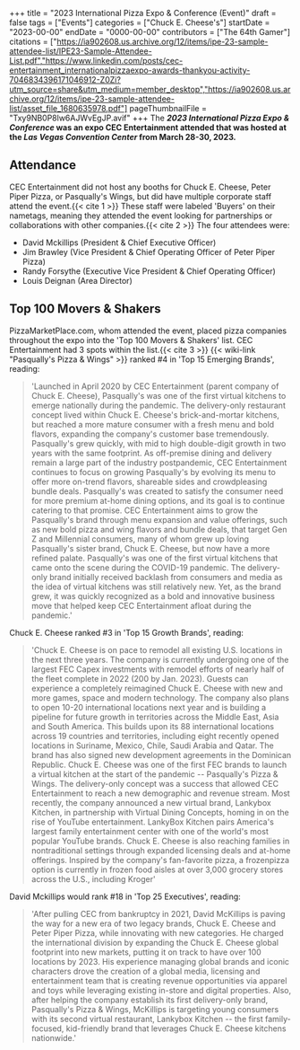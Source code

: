 +++
title = "2023 International Pizza Expo & Conference (Event)"
draft = false
tags = ["Events"]
categories = ["Chuck E. Cheese's"]
startDate = "2023-00-00"
endDate = "0000-00-00"
contributors = ["The 64th Gamer"]
citations = ["https://ia902608.us.archive.org/12/items/ipe-23-sample-attendee-list/IPE23-Sample-Attendee-List.pdf","https://www.linkedin.com/posts/cec-entertainment_internationalpizzaexpo-awards-thankyou-activity-7046834396171046912-Z0Zi?utm_source=share&utm_medium=member_desktop","https://ia902608.us.archive.org/12/items/ipe-23-sample-attendee-list/asset_file_1680635978.pdf"]
pageThumbnailFile = "Txy9NB0P8lw6AJWvEgJP.avif"
+++
The ***2023 International Pizza Expo & Conference* was an expo CEC Entertainment attended that was hosted at the *Las Vegas Convention Center* from March 28-30, 2023.**

## Attendance

CEC Entertainment did not host any booths for Chuck E. Cheese, Peter Piper Pizza, or Pasqually's Wings, but did have multiple corporate staff attend the event.{{< cite 1 >}} These staff were labeled 'Buyers' on their nametags, meaning they attended the event looking for partnerships or collaborations with other companies.{{< cite 2 >}}
The four attendees were:

- David Mckillips (President & Chief Executive Officer)
- Jim Brawley (Vice President & Chief Operating Officer of Peter Piper Pizza)
- Randy Forsythe (Executive Vice President & Chief Operating Officer)
- Louis Deignan (Area Director)

## Top 100 Movers & Shakers

PizzaMarketPlace.com, whom attended the event, placed pizza companies throughout the expo into the 'Top 100 Movers & Shakers' list. CEC Entertainment had 3 spots within the list.{{< cite 3 >}} {{< wiki-link "Pasqually's Pizza & Wings" >}} ranked #4 in 'Top 15 Emerging Brands', reading:

> 'Launched in April 2020 by CEC Entertainment (parent company of Chuck E. Cheese), Pasqually's was one of the first virtual kitchens to emerge nationally during the pandemic. The delivery-only restaurant concept lived within Chuck E. Cheese's brick-and-mortar kitchens, but reached a more mature consumer with a fresh menu and bold flavors, expanding the company's customer base tremendously. Pasqually's grew quickly, with mid to high double-digit growth in two years with the same footprint. As off-premise dining and delivery remain a large part of the industry postpandemic, CEC Entertainment continues to focus on growing Pasqually's by evolving its menu to offer more on-trend flavors, shareable sides and crowdpleasing bundle deals. Pasqually's was created to satisfy the consumer need for more premium at-home dining options, and its goal is to continue catering to that promise. CEC Entertainment aims to grow the Pasqually's brand through menu expansion and value offerings, such as new bold pizza and wing flavors and bundle deals, that target Gen Z and Millennial consumers, many of whom grew up loving Pasqually's sister brand, Chuck E. Cheese, but now have a more refined palate. Pasqually's was one of the first virtual kitchens that came onto the scene during the COVID-19 pandemic. The delivery-only brand initially received backlash from consumers and media as the idea of virtual kitchens was still relatively new. Yet, as the brand grew, it was quickly recognized as a bold and innovative business move that helped keep CEC Entertainment afloat during the pandemic.'

Chuck E. Cheese ranked #3 in 'Top 15 Growth Brands', reading:

> 'Chuck E. Cheese is on pace to remodel all existing U.S. locations in the next three years. The company is currently undergoing one of the largest FEC Capex investments with remodel efforts of nearly half of the fleet complete in 2022 (200 by Jan. 2023). Guests can experience a completely reimagined Chuck E. Cheese with new and more games, space and modern technology. The company also plans to open 10-20 international locations next year and is building a pipeline for future growth in territories across the Middle East, Asia and South America. This builds upon its 88 international locations across 19 countries and territories, including eight recently opened locations in Suriname, Mexico, Chile, Saudi Arabia and Qatar. The brand has also signed new development agreements in the Dominican Republic. Chuck E. Cheese was one of the first FEC brands to launch a virtual kitchen at the start of the pandemic -- Pasqually's Pizza & Wings. The delivery-only concept was a success that allowed CEC Entertainment to reach a new demographic and revenue stream. Most recently, the company announced a new virtual brand, Lankybox Kitchen, in partnership with Virtual Dining Concepts, homing in on the rise of YouTube entertainment. LankyBox Kitchen pairs America's largest family entertainment center with one of the world's most popular YouTube brands. Chuck E. Cheese is also reaching families in nontraditional settings through expanded licensing deals and at-home offerings. Inspired by the company's fan-favorite pizza, a frozenpizza option is currently in frozen food aisles at over 3,000 grocery stores across the U.S., including Kroger'

David Mckillips would rank #18 in 'Top 25 Executives', reading:

> 'After pulling CEC from bankruptcy in 2021, David McKillips is paving the way for a new era of two legacy brands, Chuck E. Cheese and Peter Piper Pizza, while innovating with new categories. He charged the international division by expanding the Chuck E. Cheese global footprint into new markets, putting it on track to have over 100 locations by 2023. His experience managing global brands and iconic characters drove the creation of a global media, licensing and entertainment team that is creating revenue opportunities via apparel and toys while leveraging existing in-store and digital properties. Also, after helping the company establish its first delivery-only brand, Pasqually's Pizza & Wings, McKillips is targeting young consumers with its second virtual restaurant, Lankybox Kitchen -- the first family-focused, kid-friendly brand that leverages Chuck E. Cheese kitchens nationwide.'
